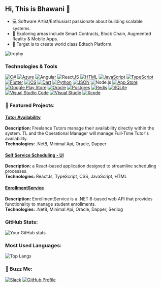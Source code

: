 ## Hi, This is Bhawani 👋
- 💻 Software Artist/Enthusiast passionate about building scalable systems.
- 🌱 Exploring areas include Smart Contracts, Block Chain, Augmented Reality & Mobile Apps.
- 🎯 Target is to create world class Edtech Platform.

![trophy](https://github-profile-trophy.vercel.app/?username=bhawani&theme=onestar&no-frame=true&row=1&column=3)

### Technologies & Tools

[![C#](https://custom-icon-badges.demolab.com/badge/C%23-%23239120.svg?logo=cshrp&logoColor=white)](#)
[![Azure](https://img.shields.io/badge/Azure-blue?logo=icloud&logoColor=white)](https://azure.microsoft.com)
![Angular](https://img.shields.io/badge/Angular-DD0031?logo=angular&logoColor=white&labelColor=DD0031&color=DD0031)
![ReactJS](https://img.shields.io/badge/React-20232A?logo=react&logoColor=#2174AC&labelColor=20232A&color=20232A)
[![HTML](https://img.shields.io/badge/HTML-%23E34F26.svg?logo=html5&logoColor=white)](#)
[![JavaScript](https://img.shields.io/badge/JavaScript-F7DF1E?logo=javascript&logoColor=000)](#)
[![TypeScript](https://img.shields.io/badge/TypeScript-3178C6?logo=typescript&logoColor=fff)](#)
[![Flutter](https://img.shields.io/badge/Flutter-02569B?logo=flutter&logoColor=fff)](#)
[![iOS](https://img.shields.io/badge/iOS-000000?&logo=apple&logoColor=white)](#)
[![Dart](https://img.shields.io/badge/Dart-%230175C2.svg?logo=dart&logoColor=white)](#)
[![Python](https://img.shields.io/badge/Python-3776AB?logo=python&logoColor=fff)](#)
[![JSON](https://img.shields.io/badge/JSON-000?logo=json&logoColor=fff)](#)
![Node.js](https://img.shields.io/badge/Node.js-20-43853D?style=flat&logo=node.js&logoColor=white&labelColor=43853D&color=43853D)
[![App Store](https://img.shields.io/badge/App_Store-0D96F6?logo=app-store&logoColor=white)](#)
[![Google Play Store](https://img.shields.io/badge/Google_Play-414141?logo=google-play&logoColor=white)](#)
[![Oracle](https://img.shields.io/badge/Oracle-F80000?logo=oracle&logoColor=fff)](#)
[![Postgres](https://img.shields.io/badge/Postgres-%23316192.svg?logo=postgresql&logoColor=white)](#)
[![Redis](https://img.shields.io/badge/Redis-%23DD0031.svg?logo=redis&logoColor=white)](#)
[![SQLite](https://img.shields.io/badge/SQLite-%2307405e.svg?logo=sqlite&logoColor=white)](#)
[![Visual Studio Code](https://custom-icon-badges.demolab.com/badge/Visual%20Studio%20Code-0078d7.svg?logo=vsc&logoColor=white)](#)
[![Visual Studio](https://custom-icon-badges.demolab.com/badge/Visual%20Studio-5C2D91.svg?&logo=visual-studio&logoColor=white)](#)
[![Xcode](https://img.shields.io/badge/Xcode-007ACC?logo=Xcode&logoColor=white)](#)

### 🌟 Featured Projects:
#### [Tutor Availability](https://github.com/bhawani-fevtutor/fev-tutor-availability)
**Description:** Freelance Tutors manage their availability directly within the system. TL and the Operational Manager will manage Full-Time Tutor's availability.\
**Technologies:** .Net8, Minimal Api, Oracle, Dapper

#### [Self Service Scheduling - UI](https://github.com/bhawani-fevtutor/fev-tutor-self-service-scheduling-ui)
**Description:** a React-based application designed to streamline scheduling processes.\
**Technologies:** ReactJs, TypeScript, CSS, JavaScript, HTML

#### [EnrollmentService](https://github.com/bhawani-fevtutor/EnrollmentService)
**Description:** EnrollmentService is a .NET 8-based web API that provides functionality to manage student enrollments.\
**Technologies:** .Net8, Minimal Api, Oracle, Dapper, Serilog

### GitHub Stats:
![Your GitHub stats](https://github-readme-stats.vercel.app/api?username=bhawani-fevtutor&show_icons=true&theme=merko)

### Most Used Languages:
![Top Langs](https://github-readme-stats.vercel.app/api/top-langs/?username=bhawani-fevtutor&layout=compact&theme=merko)

### 🤝 Buzz Me:
[![Slack](https://img.shields.io/badge/-Slack-%234A154B?style=flat&logo=slack)](https://slack.com/invite/invitelink)
[![GitHub Profile](https://img.shields.io/badge/GitHub_Profile-Awesome-orange)](https://github.com/bhawani-fevtutor)






